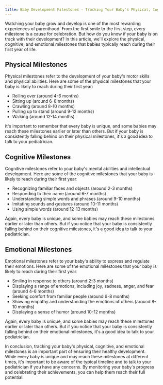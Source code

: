 ```yaml
---
title: Baby Development Milestones - Tracking Your Baby's Physical, Cognitive, and Emotional Progress
---
```


Watching your baby grow and develop is one of the most rewarding experiences of parenthood. From the first smile to the first step, every milestone is a cause for celebration. But how do you know if your baby is on track with their development? In this article, we'll explore the physical, cognitive, and emotional milestones that babies typically reach during their first year of life.

## Physical Milestones

Physical milestones refer to the development of your baby's motor skills and physical abilities. Here are some of the physical milestones that your baby is likely to reach during their first year:

- Rolling over (around 4-6 months)
- Sitting up (around 6-8 months)
- Crawling (around 8-10 months)
- Pulling up to stand (around 9-12 months)
- Walking (around 12-14 months)

It's important to remember that every baby is unique, and some babies may reach these milestones earlier or later than others. But if your baby is consistently falling behind on their physical milestones, it's a good idea to talk to your pediatrician.

## Cognitive Milestones

Cognitive milestones refer to your baby's mental abilities and intellectual development. Here are some of the cognitive milestones that your baby is likely to reach during their first year:

- Recognizing familiar faces and objects (around 2-3 months)
- Responding to their name (around 6-7 months)
- Understanding simple words and phrases (around 9-10 months)
- Imitating sounds and gestures (around 10-11 months)
- Using simple words (around 12-13 months)

Again, every baby is unique, and some babies may reach these milestones earlier or later than others. But if you notice that your baby is consistently falling behind on their cognitive milestones, it's a good idea to talk to your pediatrician.

## Emotional Milestones

Emotional milestones refer to your baby's ability to express and regulate their emotions. Here are some of the emotional milestones that your baby is likely to reach during their first year:

- Smiling in response to others (around 2-3 months)
- Displaying a range of emotions, including joy, sadness, anger, and fear (around 4-6 months)
- Seeking comfort from familiar people (around 6-8 months)
- Showing empathy and understanding the emotions of others (around 8-10 months)
- Displaying a sense of humor (around 10-12 months)

Again, every baby is unique, and some babies may reach these milestones earlier or later than others. But if you notice that your baby is consistently falling behind on their emotional milestones, it's a good idea to talk to your pediatrician.

In conclusion, tracking your baby's physical, cognitive, and emotional milestones is an important part of ensuring their healthy development. While every baby is unique and may reach these milestones at different times, it's important to be aware of the typical timeline and to talk to your pediatrician if you have any concerns. By monitoring your baby's progress and celebrating their achievements, you can help them reach their full potential. 
